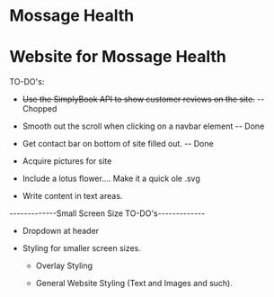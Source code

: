 # Mossage Health

#
# Website for Mossage Health

TO-DO's:

* <strike>Use the SimplyBook API to show customer reviews on the site.</strike> -- Chopped

* Smooth out the scroll when clicking on a navbar element -- Done

* Get contact bar on bottom of site filled out. -- Done

* Acquire pictures for site

* Include a lotus flower.... Make it a quick ole .svg

* Write content in text areas.

-------------Small Screen Size TO-DO's-------------

* Dropdown at header

* Styling for smaller screen sizes.
	
	- Overlay Styling

	- General Website Styling (Text and Images and such).
